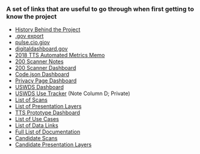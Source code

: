 ### A set of links that are useful to go through when first getting to know the project 

* [History Behind the Project]()
* [.gov export](https://github.com/GSA/data/blob/master/dotgov-domains/current-federal.csv)
* [pulse.cio.giov](https://pulse.cio.gov)
* [digitaldashboard.gov](https://digitaldashboard.gov)
* [2018 TTS Automated Metrics Memo](https://docs.google.com/document/d/1Yntar54u0nx7Cfda4IPBfvLBIb8PaDsV8mN9jyQo6Zo/edit#heading=h.vg0bax398a34)
* [200 Scanner Notes]()
* [200 Scanner Dashboard]()
* [Code.json Dashboard]()
* [Privacy Page Dashboard]()
* [USWDS Dashboard]()
* [USWDS Use Tracker](https://docs.google.com/spreadsheets/d/1QLLEG9ig18yaOB3Bk4UUQtLcYQA59jmrH0krBtJ7GRc/edit#gid=1506853311) (Note Column D; Private)
* [List of Scans](https://site-scanning.app.cloud.gov/scans/)
* [List of Presentation Layers](https://site-scanning.app.cloud.gov/presentation-layers/)
* [TTS Prototype Dashboard](https://cg-bbe64741-a601-484f-bc3b-e8eef3c28590.app.cloud.gov/site/18f/site-scanning-dashboard/)
* [List of Use Cases](https://site-scanning.app.cloud.gov/use-cases/)
* [List of Data Links](https://site-scanning.app.cloud.gov/downloads/)
* [Full List of Documentation](https://github.com/18F/site-scanning-documentation#index-of-documentation)
* [Candidate Scans](https://github.com/18F/site-scanning-documentation/blob/master/scans/candidate-scans.md)
* [Candidate Presentation Layers](https://github.com/18F/site-scanning-documentation/blob/master/presentation-layers/candidates.md)

